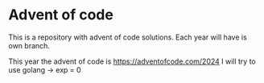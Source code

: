 # Advent of code

This is a repository with advent of code solutions.
Each year will have is own branch.

This year the advent of code is https://adventofcode.com/2024
I will try to use golang -> exp = 0
